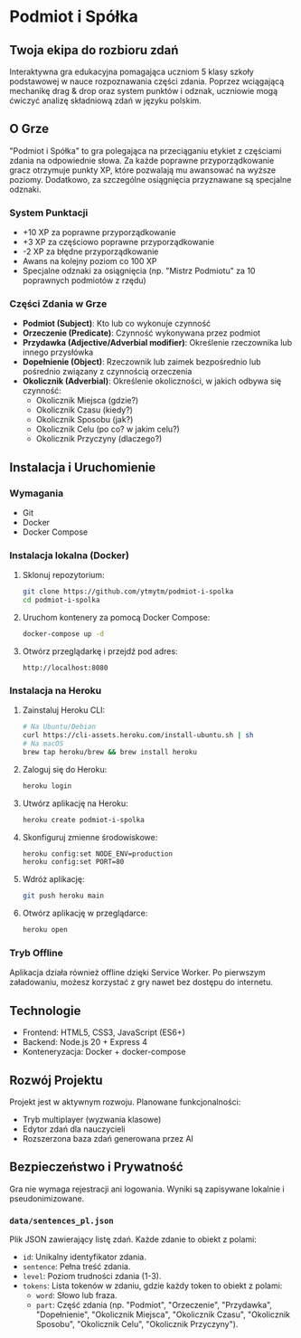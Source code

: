 # Podmiot i Spółka
## Twoja ekipa do rozbioru zdań

Interaktywna gra edukacyjna pomagająca uczniom 5 klasy szkoły podstawowej w nauce rozpoznawania części zdania. Poprzez wciągającą mechanikę drag & drop oraz system punktów i odznak, uczniowie mogą ćwiczyć analizę składniową zdań w języku polskim.

## O Grze

"Podmiot i Spółka" to gra polegająca na przeciąganiu etykiet z częściami zdania na odpowiednie słowa. Za każde poprawne przyporządkowanie gracz otrzymuje punkty XP, które pozwalają mu awansować na wyższe poziomy. Dodatkowo, za szczególne osiągnięcia przyznawane są specjalne odznaki.

### System Punktacji

- +10 XP za poprawne przyporządkowanie
- +3 XP za częściowo poprawne przyporządkowanie
- -2 XP za błędne przyporządkowanie
- Awans na kolejny poziom co 100 XP
- Specjalne odznaki za osiągnięcia (np. "Mistrz Podmiotu" za 10 poprawnych podmiotów z rzędu)

### Części Zdania w Grze

* **Podmiot (Subject)**: Kto lub co wykonuje czynność
* **Orzeczenie (Predicate)**: Czynność wykonywana przez podmiot
* **Przydawka (Adjective/Adverbial modifier)**: Określenie rzeczownika lub innego przysłówka
* **Dopełnienie (Object)**: Rzeczownik lub zaimek bezpośrednio lub pośrednio związany z czynnością orzeczenia
* **Okolicznik (Adverbial)**: Określenie okoliczności, w jakich odbywa się czynność:
  - Okolicznik Miejsca (gdzie?)
  - Okolicznik Czasu (kiedy?)
  - Okolicznik Sposobu (jak?)
  - Okolicznik Celu (po co? w jakim celu?)
  - Okolicznik Przyczyny (dlaczego?)

## Instalacja i Uruchomienie

### Wymagania
- Git
- Docker
- Docker Compose

### Instalacja lokalna (Docker)

1. Sklonuj repozytorium:
   ```bash
   git clone https://github.com/ytmytm/podmiot-i-spolka
   cd podmiot-i-spolka
   ```

2. Uruchom kontenery za pomocą Docker Compose:
   ```bash
   docker-compose up -d
   ```

3. Otwórz przeglądarkę i przejdź pod adres:
   ```
   http://localhost:8080
   ```

### Instalacja na Heroku

1. Zainstaluj Heroku CLI:
   ```bash
   # Na Ubuntu/Debian
   curl https://cli-assets.heroku.com/install-ubuntu.sh | sh
   # Na macOS
   brew tap heroku/brew && brew install heroku
   ```

2. Zaloguj się do Heroku:
   ```bash
   heroku login
   ```

3. Utwórz aplikację na Heroku:
   ```bash
   heroku create podmiot-i-spolka
   ```

4. Skonfiguruj zmienne środowiskowe:
   ```bash
   heroku config:set NODE_ENV=production
   heroku config:set PORT=80
   ```

5. Wdróż aplikację:
   ```bash
   git push heroku main
   ```

6. Otwórz aplikację w przeglądarce:
   ```bash
   heroku open
   ```

### Tryb Offline

Aplikacja działa również offline dzięki Service Worker. Po pierwszym załadowaniu, możesz korzystać z gry nawet bez dostępu do internetu.

## Technologie

- Frontend: HTML5, CSS3, JavaScript (ES6+)
- Backend: Node.js 20 + Express 4
- Konteneryzacja: Docker + docker-compose

## Rozwój Projektu

Projekt jest w aktywnym rozwoju. Planowane funkcjonalności:
- Tryb multiplayer (wyzwania klasowe)
- Edytor zdań dla nauczycieli
- Rozszerzona baza zdań generowana przez AI

## Bezpieczeństwo i Prywatność

Gra nie wymaga rejestracji ani logowania. Wyniki są zapisywane lokalnie i pseudonimizowane.

### `data/sentences_pl.json`

Plik JSON zawierający listę zdań. Każde zdanie to obiekt z polami:

*   `id`: Unikalny identyfikator zdania.
*   `sentence`: Pełna treść zdania.
*   `level`: Poziom trudności zdania (1-3).
*   `tokens`: Lista tokenów w zdaniu, gdzie każdy token to obiekt z polami:
    *   `word`: Słowo lub fraza.
    *   `part`: Część zdania (np. "Podmiot", "Orzeczenie", "Przydawka", "Dopełnienie", "Okolicznik Miejsca", "Okolicznik Czasu", "Okolicznik Sposobu", "Okolicznik Celu", "Okolicznik Przyczyny").
